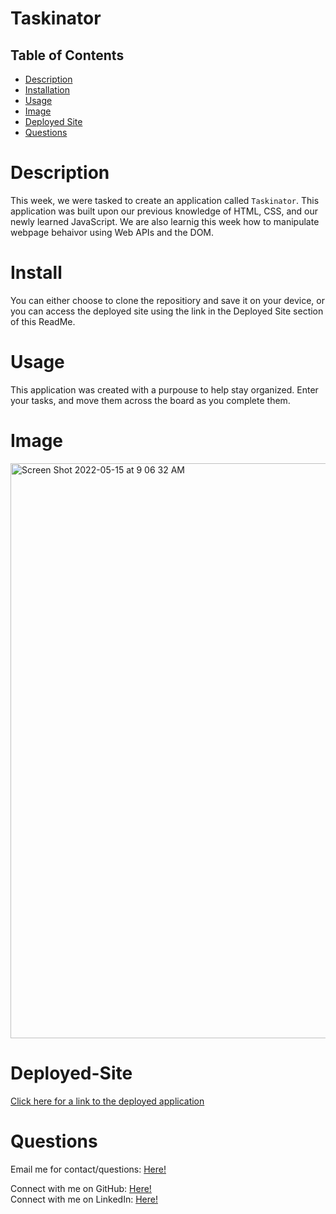 # Taskinator

  ## Table of Contents
  - [Description](#Description)
  - [Installation](#Install)
  - [Usage](#Usage)
  - [Image](#Image)
  - [Deployed Site](#Deployed-Site)
  - [Questions](#Questions)

# Description
This week, we were tasked to create an application called `Taskinator`. This application was built upon our previous knowledge of HTML, CSS, and our newly learned JavaScript. We are also learnig this week how to manipulate webpage behaivor using Web APIs and the DOM. 
# Install
You can either choose to clone the repositiory and save it on your device, or you can access the deployed site using the link in the Deployed Site section of this ReadMe.

# Usage
This application was created with a purpouse to help stay organized. Enter your tasks, and move them across the board as you complete them. 

# Image
<img width="920" alt="Screen Shot 2022-05-15 at 9 06 32 AM" src="https://user-images.githubusercontent.com/94761193/168474458-54a3ca18-57a4-474c-972b-b2f912b3ff65.png">


# Deployed-Site
[Click here for a link to the deployed application](https://lf56.github.io/Taskinator/)

# Questions

Email me for contact/questions: [Here!](leah.fox7@gmail.com)

Connect with me on GitHub: [Here!](https://github.com/LF56)
<br>
Connect with me on LinkedIn: [Here!](https://www.linkedin.com/in/leah-fox-37963b1a2/)
